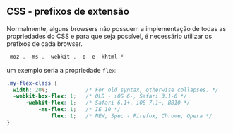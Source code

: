 ##  CSS - prefixos de extensão

Normalmente, alguns browsers não possuem a implementação de todas as propriedades do CSS e para que seja possível, é necessário utilizar os prefixos de cada browser.

```css
-moz-, -ms-, -webkit-, -o- e -khtml-*
```

um exemplo seria a propriedade `flex`:

```css
.my-flex-class {
  width: 20%;            /* For old syntax, otherwise collapses. */
  -webkit-box-flex: 1;   /* OLD - iOS 6-, Safari 3.1-6 */
      -webkit-flex: 1;   /* Safari 6.1+. iOS 7.1+, BB10 */
          -ms-flex: 1;   /* IE 10 */
              flex: 1;   /* NEW, Spec - Firefox, Chrome, Opera */
}
```
